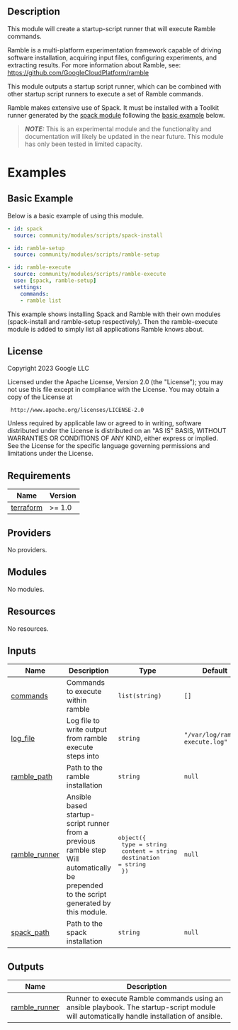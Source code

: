 ## Description

This module will create a startup-script runner that will execute Ramble commands.

Ramble is a multi-platform experimentation framework capable of driving
software installation, acquiring input files, configuring experiments, and
extracting results. For more information about Ramble, see:
https://github.com/GoogleCloudPlatform/ramble

This module outputs a startup script runner, which can be combined with other
startup script runners to execute a set of Ramble commands.

Ramble makes extensive use of Spack. It must be installed with a Toolkit runner
generated by the [spack module](../spack-install/README.md) following the
[basic example](#basic-example) below.

> **_NOTE:_** This is an experimental module and the functionality and
> documentation will likely be updated in the near future. This module has only
> been tested in limited capacity.

# Examples

## Basic Example

Below is a basic example of using this module.

```yaml
- id: spack
  source: community/modules/scripts/spack-install

- id: ramble-setup
  source: community/modules/scripts/ramble-setup

- id: ramble-execute
  source: community/modules/scripts/ramble-execute
  use: [spack, ramble-setup]
  settings:
    commands:
    - ramble list
```

This example shows installing Spack and Ramble with their own modules
(spack-install and ramble-setup respectively). Then the ramble-execute module
is added to simply list all applications Ramble knows about.

## License

<!-- BEGINNING OF PRE-COMMIT-TERRAFORM DOCS HOOK -->
Copyright 2023 Google LLC

Licensed under the Apache License, Version 2.0 (the "License");
you may not use this file except in compliance with the License.
You may obtain a copy of the License at

     http://www.apache.org/licenses/LICENSE-2.0

Unless required by applicable law or agreed to in writing, software
distributed under the License is distributed on an "AS IS" BASIS,
WITHOUT WARRANTIES OR CONDITIONS OF ANY KIND, either express or implied.
See the License for the specific language governing permissions and
limitations under the License.

## Requirements

| Name | Version |
|------|---------|
| <a name="requirement_terraform"></a> [terraform](#requirement\_terraform) | >= 1.0 |

## Providers

No providers.

## Modules

No modules.

## Resources

No resources.

## Inputs

| Name | Description | Type | Default | Required |
|------|-------------|------|---------|:--------:|
| <a name="input_commands"></a> [commands](#input\_commands) | Commands to execute within ramble | `list(string)` | `[]` | no |
| <a name="input_log_file"></a> [log\_file](#input\_log\_file) | Log file to write output from ramble execute steps into | `string` | `"/var/log/ramble-execute.log"` | no |
| <a name="input_ramble_path"></a> [ramble\_path](#input\_ramble\_path) | Path to the ramble installation | `string` | `null` | no |
| <a name="input_ramble_runner"></a> [ramble\_runner](#input\_ramble\_runner) | Ansible based startup-script runner from a previous ramble step<br>Will automatically be prepended to the script generated by this module. | <pre>object({<br>    type        = string<br>    content     = string<br>    destination = string<br>  })</pre> | `null` | no |
| <a name="input_spack_path"></a> [spack\_path](#input\_spack\_path) | Path to the spack installation | `string` | `null` | no |

## Outputs

| Name | Description |
|------|-------------|
| <a name="output_ramble_runner"></a> [ramble\_runner](#output\_ramble\_runner) | Runner to execute Ramble commands using an ansible playbook. The startup-script module<br>will automatically handle installation of ansible. |
<!-- END OF PRE-COMMIT-TERRAFORM DOCS HOOK -->
